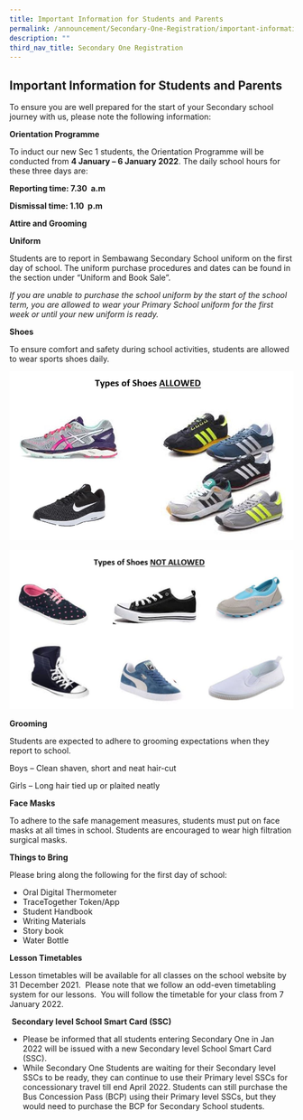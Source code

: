 ```yaml
---
title: Important Information for Students and Parents
permalink: /announcement/Secondary-One-Registration/important-information-for-students-and-parents/
description: ""
third_nav_title: Secondary One Registration
---
```

## Important Information for Students and Parents


To ensure you are well prepared for the start of your Secondary school journey with us, please note the following information:

**Orientation Programme**

To induct our new Sec 1 students, the Orientation Programme will be conducted from **4 January – 6 January 2022**. The daily school hours for these three days are:

**Reporting time: 7.30  a.m**

**Dismissal time: 1.10  p.m**

**Attire and Grooming**

**Uniform**

Students are to report in Sembawang Secondary School uniform on the first day of school. The uniform purchase procedures and dates can be found in the section under “Uniform and Book Sale”.

_If you are unable to purchase the school uniform by the start of the school term, you are allowed to wear your Primary School uniform for the first week or until your new uniform is ready._

**Shoes**

To ensure comfort and safety during school activities, students are allowed to wear sports shoes daily.

![](/images/shoes1.jpeg)

![](/images/shoes2.jpeg)

**Grooming**

Students are expected to adhere to grooming expectations when they report to school.

Boys – Clean shaven, short and neat hair-cut

Girls – Long hair tied up or plaited neatly

**Face Masks**

To adhere to the safe management measures, students must put on face masks at all times in school. Students are encouraged to wear high filtration surgical masks.

**Things to Bring**

Please bring along the following for the first day of school:

*   Oral Digital Thermometer
*   TraceTogether Token/App
*   Student Handbook
*   Writing Materials
*   Story book
*   Water Bottle

**Lesson Timetables**

Lesson timetables will be available for all classes on the school website by 31 December 2021.  Please note that we follow an odd-even timetabling system for our lessons.  You will follow the timetable for your class from 7 January 2022.

 **Secondary level School Smart Card (SSC)**

*   Please be informed that all students entering Secondary One in Jan 2022 will be issued with a new Secondary level School Smart Card (SSC). 
*   While Secondary One Students are waiting for their Secondary level SSCs to be ready, they can continue to use their Primary level SSCs for concessionary travel till end April 2022. Students can still purchase the Bus Concession Pass (BCP) using their Primary level SSCs, but they would need to purchase the BCP for Secondary School students.